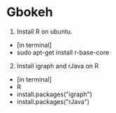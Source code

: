 # Gbokeh















1. Install R on ubuntu. 
  - [in terminal]
  - sudo apt-get install r-base-core

2. Install igraph and rJava on R
  - [in terminal]
  - R
  - install.packages("igraph")
  - install.packages("rJava")
  
